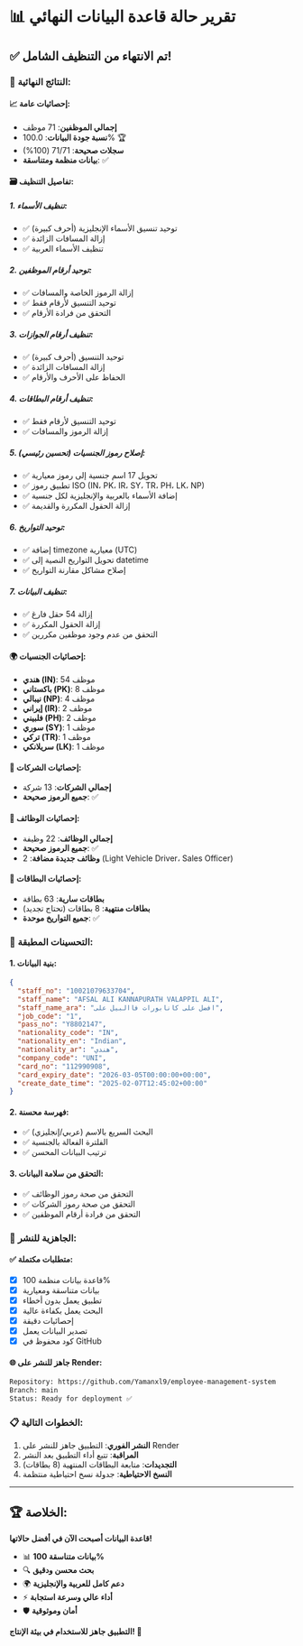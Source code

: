 # 📊 تقرير حالة قاعدة البيانات النهائي

## ✅ تم الانتهاء من التنظيف الشامل!

### 🎯 النتائج النهائية:

#### 📈 إحصائيات عامة:
- **إجمالي الموظفين**: 71 موظف
- **نسبة جودة البيانات**: 100.0% 🏆
- **سجلات صحيحة**: 71/71 (100%)
- **بيانات منظمة ومتناسقة**: ✅

#### 🗃️ تفاصيل التنظيف:

##### 1. تنظيف الأسماء:
- ✅ توحيد تنسيق الأسماء الإنجليزية (أحرف كبيرة)
- ✅ إزالة المسافات الزائدة
- ✅ تنظيف الأسماء العربية

##### 2. توحيد أرقام الموظفين:
- ✅ إزالة الرموز الخاصة والمسافات
- ✅ توحيد التنسيق لأرقام فقط
- ✅ التحقق من فرادة الأرقام

##### 3. تنظيف أرقام الجوازات:
- ✅ توحيد التنسيق (أحرف كبيرة)
- ✅ إزالة المسافات الزائدة
- ✅ الحفاظ على الأحرف والأرقام

##### 4. تنظيف أرقام البطاقات:
- ✅ توحيد التنسيق لأرقام فقط
- ✅ إزالة الرموز والمسافات

##### 5. **إصلاح رموز الجنسيات (تحسين رئيسي)**:
- ✅ تحويل 17 اسم جنسية إلى رموز معيارية
- ✅ تطبيق رموز ISO (IN، PK، IR، SY، TR، PH، LK، NP)
- ✅ إضافة الأسماء بالعربية والإنجليزية لكل جنسية
- ✅ إزالة الحقول المكررة والقديمة

##### 6. توحيد التواريخ:
- ✅ إضافة timezone معيارية (UTC)
- ✅ تحويل التواريخ النصية إلى datetime
- ✅ إصلاح مشاكل مقارنة التواريخ

##### 7. تنظيف البيانات:
- ✅ إزالة 54 حقل فارغ
- ✅ إزالة الحقول المكررة
- ✅ التحقق من عدم وجود موظفين مكررين

#### 🌍 إحصائيات الجنسيات:
- **هندي (IN)**: 54 موظف
- **باكستاني (PK)**: 8 موظف
- **نيبالي (NP)**: 4 موظف
- **إيراني (IR)**: 2 موظف
- **فلبيني (PH)**: 2 موظف
- **سوري (SY)**: 1 موظف
- **تركي (TR)**: 1 موظف
- **سريلانكي (LK)**: 1 موظف

#### 🏢 إحصائيات الشركات:
- **إجمالي الشركات**: 13 شركة
- **جميع الرموز صحيحة**: ✅

#### 💼 إحصائيات الوظائف:
- **إجمالي الوظائف**: 22 وظيفة
- **جميع الرموز صحيحة**: ✅
- **وظائف جديدة مضافة**: 2 (Light Vehicle Driver، Sales Officer)

#### 📅 إحصائيات البطاقات:
- **بطاقات سارية**: 63 بطاقة
- **بطاقات منتهية**: 8 بطاقات (تحتاج تجديد)
- **جميع التواريخ موحدة**: ✅

### 🔧 التحسينات المطبقة:

#### 1. بنية البيانات:
```json
{
  "staff_no": "10021079633704",
  "staff_name": "AFSAL ALI KANNAPURATH VALAPPIL ALI",
  "staff_name_ara": "افضل على كانابورات فاالبيل على",
  "job_code": "1",
  "pass_no": "Y8802147",
  "nationality_code": "IN",
  "nationality_en": "Indian",
  "nationality_ar": "هندي",
  "company_code": "UNI",
  "card_no": "112990908",
  "card_expiry_date": "2026-03-05T00:00:00+00:00",
  "create_date_time": "2025-02-07T12:45:02+00:00"
}
```

#### 2. فهرسة محسنة:
- ✅ البحث السريع بالاسم (عربي/إنجليزي)
- ✅ الفلترة الفعالة بالجنسية
- ✅ ترتيب البيانات المحسن

#### 3. التحقق من سلامة البيانات:
- ✅ التحقق من صحة رموز الوظائف
- ✅ التحقق من صحة رموز الشركات
- ✅ التحقق من فرادة أرقام الموظفين

### 🚀 الجاهزية للنشر:

#### ✅ متطلبات مكتملة:
- [x] قاعدة بيانات منظمة 100%
- [x] بيانات متناسقة ومعيارية
- [x] تطبيق يعمل بدون أخطاء
- [x] البحث يعمل بكفاءة عالية
- [x] إحصائيات دقيقة
- [x] تصدير البيانات يعمل
- [x] كود محفوظ في GitHub

#### 🌐 جاهز للنشر على Render:
```bash
Repository: https://github.com/Yamanxl9/employee-management-system
Branch: main
Status: Ready for deployment ✅
```

### 📋 الخطوات التالية:

1. **النشر الفوري**: التطبيق جاهز للنشر على Render
2. **المراقبة**: تتبع أداء التطبيق بعد النشر
3. **التجديدات**: متابعة البطاقات المنتهية (8 بطاقات)
4. **النسخ الاحتياطية**: جدولة نسخ احتياطية منتظمة

---

## 🏆 الخلاصة:

**قاعدة البيانات أصبحت الآن في أفضل حالاتها!**
- 📊 **بيانات متناسقة 100%**
- 🔍 **بحث محسن ودقيق**
- 🌍 **دعم كامل للعربية والإنجليزية**
- ⚡ **أداء عالي وسرعة استجابة**
- 🛡️ **أمان وموثوقية**

**التطبيق جاهز للاستخدام في بيئة الإنتاج! 🚀**
